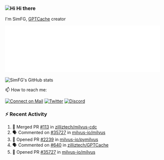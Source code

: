 ### <img src='https://qpluspicture.oss-cn-beijing.aliyuncs.com/6LjjQA/Hi.gif' alt='Hi' width="24"/> Hi there

I'm SimFG, [GPTCache](https://github.com/zilliztech/GPTCache) creator

![Metrics 👋](/metrics.plugin.followup.user.svg)

![SimFG's GitHub stats](https://github-readme-stats.vercel.app/api?username=SimFG&show_icons=true&theme=radical&count_private=true)

📫 How to reach me:

[![Connect on Mail](https://img.shields.io/badge/Ask%20me-anything-1abc9c.svg)](mailto:1142838399@qq.com)
[![Twitter](https://img.shields.io/twitter/follow/FogSim?style=social)](https://twitter.com/FogSim)
[![Discord](https://img.shields.io/discord/1092648432495251507?label=Discord&logo=discord)](https://discord.gg/Q8C6WEjSWV)

### :zap: Recent Activity

<!--START_SECTION:activity-->
1. 🎉 Merged PR [#113](https://github.com/zilliztech/milvus-cdc/pull/113) in [zilliztech/milvus-cdc](https://github.com/zilliztech/milvus-cdc)
2. 🗣 Commented on [#35727](https://github.com/milvus-io/milvus/issues/35727) in [milvus-io/milvus](https://github.com/milvus-io/milvus)
3. 💪 Opened PR [#2239](https://github.com/milvus-io/pymilvus/pull/2239) in [milvus-io/pymilvus](https://github.com/milvus-io/pymilvus)
4. 🗣 Commented on [#640](https://github.com/zilliztech/GPTCache/issues/640) in [zilliztech/GPTCache](https://github.com/zilliztech/GPTCache)
5. 💪 Opened PR [#35727](https://github.com/milvus-io/milvus/pull/35727) in [milvus-io/milvus](https://github.com/milvus-io/milvus)
<!--END_SECTION:activity-->

